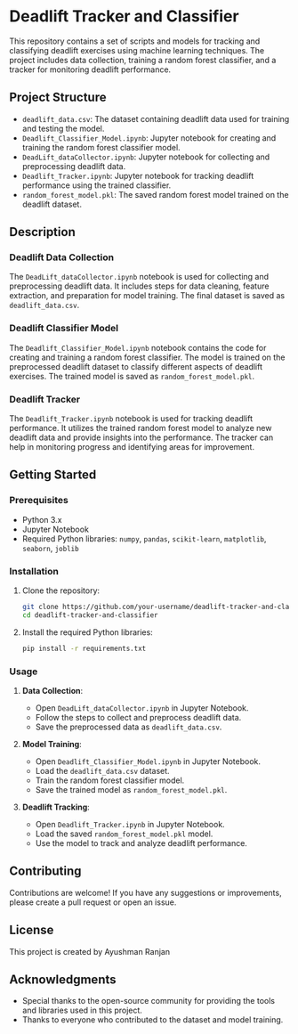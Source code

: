 # Deadlift Tracker and Classifier

This repository contains a set of scripts and models for tracking and classifying deadlift exercises using machine learning techniques. The project includes data collection, training a random forest classifier, and a tracker for monitoring deadlift performance.

## Project Structure

- `deadlift_data.csv`: The dataset containing deadlift data used for training and testing the model.
- `Deadlift_Classifier_Model.ipynb`: Jupyter notebook for creating and training the random forest classifier model.
- `DeadLift_dataCollector.ipynb`: Jupyter notebook for collecting and preprocessing deadlift data.
- `Deadlift_Tracker.ipynb`: Jupyter notebook for tracking deadlift performance using the trained classifier.
- `random_forest_model.pkl`: The saved random forest model trained on the deadlift dataset.

## Description

### Deadlift Data Collection
The `DeadLift_dataCollector.ipynb` notebook is used for collecting and preprocessing deadlift data. It includes steps for data cleaning, feature extraction, and preparation for model training. The final dataset is saved as `deadlift_data.csv`.

### Deadlift Classifier Model
The `Deadlift_Classifier_Model.ipynb` notebook contains the code for creating and training a random forest classifier. The model is trained on the preprocessed deadlift dataset to classify different aspects of deadlift exercises. The trained model is saved as `random_forest_model.pkl`.

### Deadlift Tracker
The `Deadlift_Tracker.ipynb` notebook is used for tracking deadlift performance. It utilizes the trained random forest model to analyze new deadlift data and provide insights into the performance. The tracker can help in monitoring progress and identifying areas for improvement.

## Getting Started

### Prerequisites
- Python 3.x
- Jupyter Notebook
- Required Python libraries: `numpy`, `pandas`, `scikit-learn`, `matplotlib`, `seaborn`, `joblib`

### Installation
1. Clone the repository:
    ```sh
    git clone https://github.com/your-username/deadlift-tracker-and-classifier.git
    cd deadlift-tracker-and-classifier
    ```

2. Install the required Python libraries:
    ```sh
    pip install -r requirements.txt
    ```

### Usage

1. **Data Collection**:
    - Open `DeadLift_dataCollector.ipynb` in Jupyter Notebook.
    - Follow the steps to collect and preprocess deadlift data.
    - Save the preprocessed data as `deadlift_data.csv`.

2. **Model Training**:
    - Open `Deadlift_Classifier_Model.ipynb` in Jupyter Notebook.
    - Load the `deadlift_data.csv` dataset.
    - Train the random forest classifier model.
    - Save the trained model as `random_forest_model.pkl`.

3. **Deadlift Tracking**:
    - Open `Deadlift_Tracker.ipynb` in Jupyter Notebook.
    - Load the saved `random_forest_model.pkl` model.
    - Use the model to track and analyze deadlift performance.

## Contributing
Contributions are welcome! If you have any suggestions or improvements, please create a pull request or open an issue.

## License
This project is created by Ayushman Ranjan

## Acknowledgments
- Special thanks to the open-source community for providing the tools and libraries used in this project.
- Thanks to everyone who contributed to the dataset and model training.

